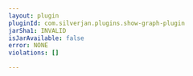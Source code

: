 ```yaml
---
layout: plugin
pluginId: com.silverjan.plugins.show-graph-plugin
jarSha1: INVALID
isJarAvailable: false
error: NONE
violations: []

---
```

